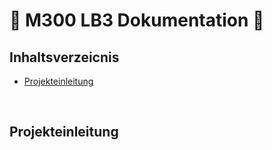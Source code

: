 #  📒 M300 LB3 Dokumentation  📒

## Inhaltsverzeicnis
- [Projekteinleitung](#Projekteinleitung)

<br>

## Projekteinleitung
